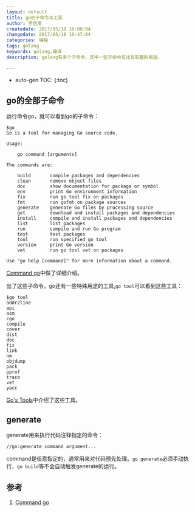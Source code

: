 ```yaml
---
layout: default
title: go的子命令与工具
author: 李佶澳
createdate: 2017/05/18 16:00:04
changedate: 2017/05/18 19:47:04
categories: 编程
tags: golang
keywords: golang,编译
description: golang有多个子命令，其中一些子命令有比较有趣的用途。

---
```


* auto-gen TOC:
{:toc}

## go的全部子命令

运行命令go，就可以看到go的子命令：

	$go
	Go is a tool for managing Go source code.
	
	Usage:
		
		go command [arguments]
		
	The commands are:
		
		build       compile packages and dependencies
		clean       remove object files
		doc         show documentation for package or symbol
		env         print Go environment information
		fix         run go tool fix on packages
		fmt         run gofmt on package sources
		generate    generate Go files by processing source
		get         download and install packages and dependencies
		install     compile and install packages and dependencies
		list        list packages
		run         compile and run Go program
		test        test packages
		tool        run specified go tool
		version     print Go version
		vet         run go tool vet on packages
		
	Use "go help [command]" for more information about a command.

[Command go][1]中做了详细介绍。

出了这些子命令，go还有一些特殊用途的工具,`go tool`可以看到这些工具：

	$go tool
	addr2line
	api
	asm
	cgo
	compile
	cover
	dist
	doc
	fix
	link
	nm
	objdump
	pack
	pprof
	trace
	vet
	yacc

[Go's Tools][2]中介绍了这些工具。

## generate

generate用来执行代码注释指定的命令：

	//go:generate command argument...

command是任意指定的，通常用来对代码预先处理。`go generate`必须手动执行，`go build`等不会自动触发generate的运行。

## 参考

1. [Command go][1]

[1]: https://golang.org/cmd/go/  "Command go" 
[2]: https://golang.org/cmd/ "Go's Tools"
